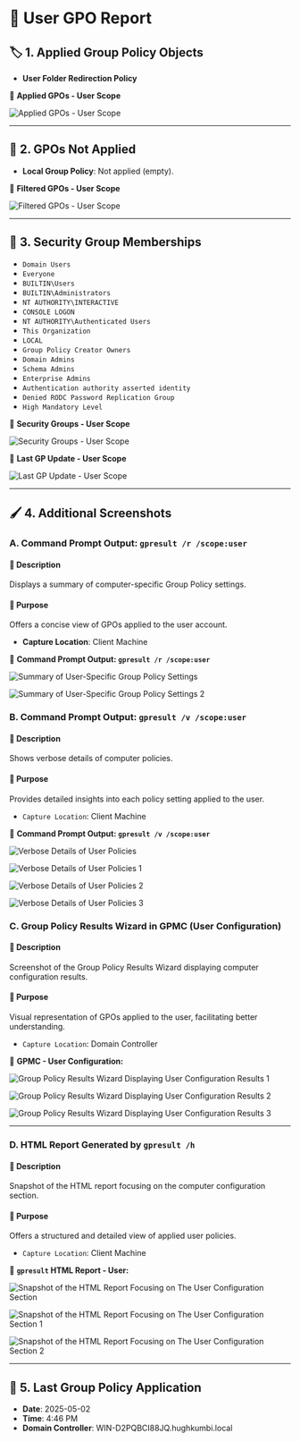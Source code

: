 # 👤 User GPO Report

## 🏷️ 1. Applied Group Policy Objects

- **User Folder Redirection Policy**


📸 **Applied GPOs - User Scope**

![Applied GPOs - User Scope](https://github.com/user-attachments/assets/5f1e63ac-de14-4386-ae59-4b72d4d74f25)

---

## 🚫 2. GPOs Not Applied

- **Local Group Policy**: Not applied (empty).

📸 **Filtered GPOs - User Scope**

![Filtered GPOs - User Scope](https://github.com/user-attachments/assets/fa82c4ce-4c6a-42cd-a6fe-73d9ca0fe518)

---

## 🛂 3. Security Group Memberships

- `Domain Users`
- `Everyone`
- `BUILTIN\Users`
- `BUILTIN\Administrators`
- `NT AUTHORITY\INTERACTIVE`
- `CONSOLE LOGON`
- `NT AUTHORITY\Authenticated Users`
- `This Organization`
- `LOCAL`
- `Group Policy Creator Owners`
- `Domain Admins`
- `Schema Admins`
- `Enterprise Admins`
- `Authentication authority asserted identity`
- `Denied RODC Password Replication Group`
- `High Mandatory Level`

📸 **Security Groups - User Scope**

![Security Groups - User Scope](https://github.com/user-attachments/assets/07a1985c-02d9-41c5-b62c-14c7c031ab2e)

📸 **Last GP Update - User Scope**

![Last GP Update - User Scope](https://github.com/user-attachments/assets/7f70da7c-e28a-4029-a255-406d76fd4752)

---

## 🖌️ 4. Additional Screenshots

### A. Command Prompt Output: `gpresult /r /scope:user`

#### 📝 Description

Displays a summary of computer-specific Group Policy settings.

#### 🎯 Purpose

Offers a concise view of GPOs applied to the user account.
   - **Capture Location**: Client Machine
     
📸 **Command Prompt Output: `gpresult /r /scope:user`**
   
![Summary of User-Specific Group Policy Settings](https://github.com/user-attachments/assets/82b68d4d-8aae-442c-9d77-931d4b8b7b3e)

![Summary of User-Specific Group Policy Settings 2](https://github.com/user-attachments/assets/8cc64949-d484-49fa-96ae-ee49655def22)

### B. Command Prompt Output: `gpresult /v /scope:user`

#### 📝 Description 

Shows verbose details of computer policies.

#### 🎯 Purpose

Provides detailed insights into each policy setting applied to the user.

   - `Capture Location`: Client Machine

📸 **Command Prompt Output: `gpresult /v /scope:user`**
   
![Verbose Details of User Policies](https://github.com/user-attachments/assets/b082f784-5e17-40d3-a000-00a4a664a6e4)

![Verbose Details of User Policies 1](https://github.com/user-attachments/assets/c25c6e1a-a6fd-40e8-9e44-f1cfa75b47b1)

![Verbose Details of User Policies 2](https://github.com/user-attachments/assets/1b0e99a0-8dd7-444d-9df2-7bef177c7fed)

![Verbose Details of User Policies 3](https://github.com/user-attachments/assets/0335aed7-52f3-425e-bb84-e40e2dacb5a1)
   
### C. **Group Policy Results Wizard in GPMC (User Configuration)**
   
#### 📝 Description 

Screenshot of the Group Policy Results Wizard displaying computer configuration results.

#### 🎯 Purpose

Visual representation of GPOs applied to the user, facilitating better understanding.

   - `Capture Location`: Domain Controller

📸 **GPMC - User Configuration:**
   
![Group Policy Results Wizard Displaying User Configuration Results 1](https://github.com/user-attachments/assets/de30c4eb-3fc5-44f3-b15e-1c4df1b52384)

![Group Policy Results Wizard Displaying User Configuration Results 2](https://github.com/user-attachments/assets/94d74082-0442-40f3-a663-86b6bf4592c7)

![Group Policy Results Wizard Displaying User Configuration Results 3](https://github.com/user-attachments/assets/47f8543e-612e-47c2-9e8d-f7f2334183a5)

---

### D. HTML Report Generated by `gpresult /h`

#### 📝 Description 

Snapshot of the HTML report focusing on the computer configuration section.

#### 🎯 Purpose 

Offers a structured and detailed view of applied user policies.

   - `Capture Location`: Client Machine

📸 **`gpresult` HTML Report - User:**
   
![Snapshot of the HTML Report Focusing on The User Configuration Section](https://github.com/user-attachments/assets/e96366f3-13b7-41dc-b972-c7fe6f5b2ba1)

![Snapshot of the HTML Report Focusing on The User Configuration Section 1](https://github.com/user-attachments/assets/9a954d82-20b3-4dea-978b-28b5d85ebc7a)

![Snapshot of the HTML Report Focusing on The User Configuration Section 2](https://github.com/user-attachments/assets/1b493ad1-869a-4733-b80a-b43821225bd5)

---

## 🔄 5. Last Group Policy Application

- **Date**: 2025-05-02
- **Time**: 4:46 PM
- **Domain Controller**: WIN-D2PQBCI88JQ.hughkumbi.local
